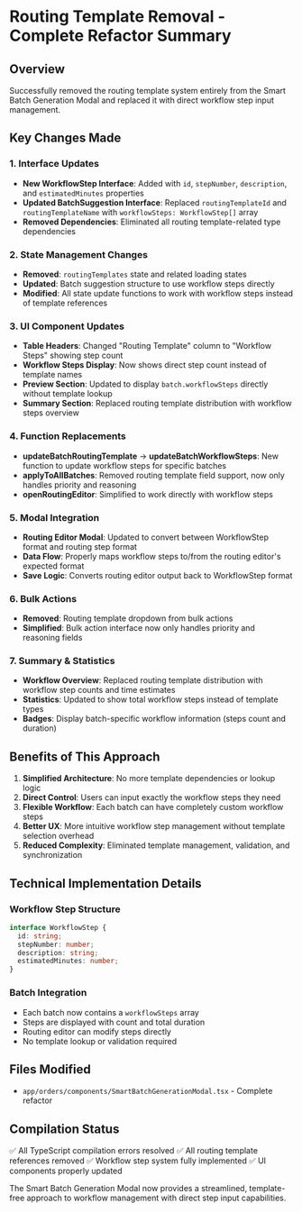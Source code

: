 # Routing Template Removal - Complete Refactor Summary

## Overview
Successfully removed the routing template system entirely from the Smart Batch Generation Modal and replaced it with direct workflow step input management.

## Key Changes Made

### 1. Interface Updates
- **New WorkflowStep Interface**: Added with `id`, `stepNumber`, `description`, and `estimatedMinutes` properties
- **Updated BatchSuggestion Interface**: Replaced `routingTemplateId` and `routingTemplateName` with `workflowSteps: WorkflowStep[]` array
- **Removed Dependencies**: Eliminated all routing template-related type dependencies

### 2. State Management Changes
- **Removed**: `routingTemplates` state and related loading states
- **Updated**: Batch suggestion structure to use workflow steps directly
- **Modified**: All state update functions to work with workflow steps instead of template references

### 3. UI Component Updates
- **Table Headers**: Changed "Routing Template" column to "Workflow Steps" showing step count
- **Workflow Steps Display**: Now shows direct step count instead of template names
- **Preview Section**: Updated to display `batch.workflowSteps` directly without template lookup
- **Summary Section**: Replaced routing template distribution with workflow steps overview

### 4. Function Replacements
- **updateBatchRoutingTemplate** → **updateBatchWorkflowSteps**: New function to update workflow steps for specific batches
- **applyToAllBatches**: Removed routing template field support, now only handles priority and reasoning
- **openRoutingEditor**: Simplified to work directly with workflow steps

### 5. Modal Integration
- **Routing Editor Modal**: Updated to convert between WorkflowStep format and routing step format
- **Data Flow**: Properly maps workflow steps to/from the routing editor's expected format
- **Save Logic**: Converts routing editor output back to WorkflowStep format

### 6. Bulk Actions
- **Removed**: Routing template dropdown from bulk actions
- **Simplified**: Bulk action interface now only handles priority and reasoning fields

### 7. Summary & Statistics
- **Workflow Overview**: Replaced routing template distribution with workflow step counts and time estimates
- **Statistics**: Updated to show total workflow steps instead of template types
- **Badges**: Display batch-specific workflow information (steps count and duration)

## Benefits of This Approach

1. **Simplified Architecture**: No more template dependencies or lookup logic
2. **Direct Control**: Users can input exactly the workflow steps they need
3. **Flexible Workflow**: Each batch can have completely custom workflow steps
4. **Better UX**: More intuitive workflow step management without template selection overhead
5. **Reduced Complexity**: Eliminated template management, validation, and synchronization

## Technical Implementation Details

### Workflow Step Structure
```typescript
interface WorkflowStep {
  id: string;
  stepNumber: number;
  description: string;
  estimatedMinutes: number;
}
```

### Batch Integration
- Each batch now contains a `workflowSteps` array
- Steps are displayed with count and total duration
- Routing editor can modify steps directly
- No template lookup or validation required

## Files Modified
- `app/orders/components/SmartBatchGenerationModal.tsx` - Complete refactor

## Compilation Status
✅ All TypeScript compilation errors resolved
✅ All routing template references removed
✅ Workflow step system fully implemented
✅ UI components properly updated

The Smart Batch Generation Modal now provides a streamlined, template-free approach to workflow management with direct step input capabilities.
